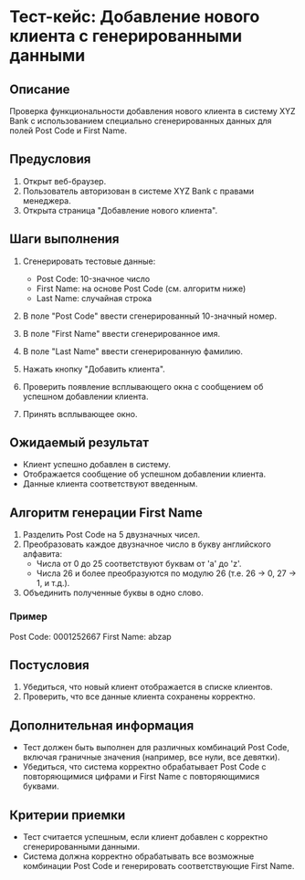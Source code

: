 # Тест-кейс: Добавление нового клиента с генерированными данными

## Описание
Проверка функциональности добавления нового клиента в систему XYZ Bank с использованием специально сгенерированных данных для полей Post Code и First Name.

## Предусловия
1. Открыт веб-браузер.
2. Пользователь авторизован в системе XYZ Bank с правами менеджера.
3. Открыта страница "Добавление нового клиента".

## Шаги выполнения
1. Сгенерировать тестовые данные:
    - Post Code: 10-значное число
    - First Name: на основе Post Code (см. алгоритм ниже)
    - Last Name: случайная строка

2. В поле "Post Code" ввести сгенерированный 10-значный номер.

3. В поле "First Name" ввести сгенерированное имя.

4. В поле "Last Name" ввести сгенерированную фамилию.

5. Нажать кнопку "Добавить клиента".

6. Проверить появление всплывающего окна с сообщением об успешном добавлении клиента.

7. Принять всплывающее окно.

## Ожидаемый результат
- Клиент успешно добавлен в систему.
- Отображается сообщение об успешном добавлении клиента.
- Данные клиента соответствуют введенным.

## Алгоритм генерации First Name
1. Разделить Post Code на 5 двузначных чисел.
2. Преобразовать каждое двузначное число в букву английского алфавита:
    - Числа от 0 до 25 соответствуют буквам от 'a' до 'z'.
    - Числа 26 и более преобразуются по модулю 26 (т.е. 26 → 0, 27 → 1, и т.д.).
3. Объединить полученные буквы в одно слово.

### Пример
Post Code: 0001252667
First Name: abzap

## Постусловия
1. Убедиться, что новый клиент отображается в списке клиентов.
2. Проверить, что все данные клиента сохранены корректно.

## Дополнительная информация
- Тест должен быть выполнен для различных комбинаций Post Code, включая граничные значения (например, все нули, все девятки).
- Убедиться, что система корректно обрабатывает Post Code с повторяющимися цифрами и First Name с повторяющимися буквами.

## Критерии приемки
- Тест считается успешным, если клиент добавлен с корректно сгенерированными данными.
- Система должна корректно обрабатывать все возможные комбинации Post Code и генерировать соответствующие First Name.